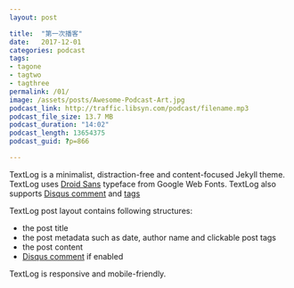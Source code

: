 ```yaml
---
layout: post

title:  "第一次播客"
date:   2017-12-01
categories: podcast
tags:
- tagone
- tagtwo
- tagthree
permalink: /01/
image: /assets/posts/Awesome-Podcast-Art.jpg
podcast_link: http://traffic.libsyn.com/podcast/filename.mp3
podcast_file_size: 13.7 MB
podcast_duration: "14:02"
podcast_length: 13654375
podcast_guid: ?p=866

---
```


TextLog is a minimalist, distraction-free and content-focused Jekyll theme. TextLog uses [Droid Sans](https://fonts.google.com/specimen/Droid+Sans) typeface from Google Web Fonts. TextLog also supports [Disqus comment](https://disqus.com/) and [tags](https://heiswayi.github.io/textlog/tagged/)

TextLog post layout contains following structures:

- the post title
- the post metadata such as date, author name and clickable post tags
- the post content
- [Disqus comment](https://disqus.com/) if enabled

TextLog is responsive and mobile-friendly.
